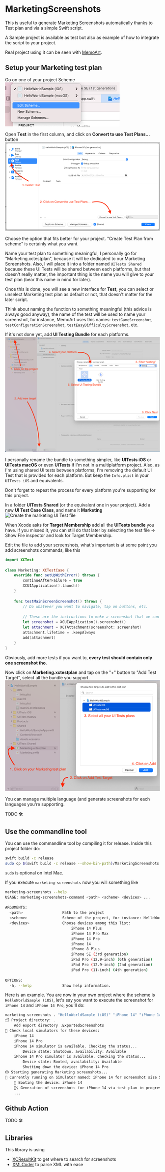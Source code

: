 # MarketingScreenshots

This is useful to generate Marketing Screenshots automatically thanks to Test plan and via a simple Swift script.

A Sample project is available as test but also as example of how to integrate the script to your project.

Real project using it can be seen with [MemoArt](https://github.com/renaudjenny/MemoArt/blob/main/Scripts/Sources/Scripts/main.swift).

## Setup your Marketing test plan

Go on one of your project Scheme
![Xcode Open scheme](assets/open_scheme.png)

Open **Test** in the first column, and click on **Convert to use Test Plans...** button
![Where is Convert to use test plans... button](assets/convert_to_use_test_plans.png)

Choose the option that fits better for your project. "Create Test Plan from scheme" is certainly what you want.

Name your test plan to something meaningful, I personally go for "Marketing.xctestplan", because it will be dedicated to our Marketing Screenshots.
Also, I will place it into a folder named `UITests Shared` because these UI Tests will be shared between each platforms, but that doesn't really matter, the important thing is the name you will give to your test plan (bear this name in mind for later).

Once this is done, you will see a new interface for **Test**, you can select or unselect Marketing test plan as default or not, that doesn't matter for the later script.


Think about naming the function to something meaningful (this advice is always good anyway), the name of the test will be used to name your screenshot, for instance, MemoArt uses this names: `testGameScreenshot`, `testConfigurationScreenshot`, `testEasyDifficultyScreenshot`, etc.

If it's not done yet, add **UI Testing Bundle** for each platforms.
![Add UI Testing Bundle](assets/add_ui_testing_bundle.png)

I personally rename the bundle to something simpler, like **UITests iOS** or **UITests macOS** or even **UITests** if I'm not in a multiplatform project. Also, as I'm using shared UI tests between platforms, I'm removing the default UI Test that is provided for each platform. But keep the `Info.plist` in your `UITests iOS` and equivalents.

Don't forget to repeat the process for every platform you're supporting for this project.

In a folder **UITests Shared** (or the equivalent one in your project). Add a new **UI Test Case Class**, and name it **Marketing**
![Create the marketing UI Test file](assets/create_marketing_ui_test)

When Xcode asks for **Target Membership** add all the **UITests bundle** you have. If you missed it, you can still do that later by selecting the test file -> Show File inspector and look for Target Membership.

Edit the file to add your screenshots, what's important is at some point you add screenshots commands, like this

```swift
import XCTest

class Marketing: XCTestCase {
    override func setUpWithError() throws {
        continueAfterFailure = true
        XCUIApplication().launch()
    }

    func testMainScreenScreenshot() throws {
        // Do whatever you want to navigate, tap on buttons, etc.

        // These are the instructions to make a screenshot that we can extract later on with the script
        let screenshot = XCUIApplication().screenshot()
        let attachment = XCTAttachment(screenshot: screenshot)
        attachment.lifetime = .keepAlways
        add(attachment)
    }
}
```

Obviously, add more tests if you want to, **every test should contain only one screenshot tho**.

Now click on **Marketing.xctestplan** and tap on the "+" button to "Add Test Target", select all the bundle you support.
![Add Targets to marketing test plan](assets/add_targets_to_marketing_test_plan.png)

You can manage multiple language (and generate screenshots for each languages you're supporting.

TODO 🛠

## Use the commandline tool

You can use the commandline tool by compiling it for release. Inside this project folder do:

```bash
swift build -c release
sudo cp $(swift build -c release --show-bin-path)/MarketingScreenshots  /usr/local/bin/marketing-screenshots
```
`sudo` is optional on Intel Mac.

If you execute `marketing-screenshots` now you will something like

```bash
marketing-screenshots --help
USAGE: marketing-screenshots-command <path> <scheme> <devices> ...

ARGUMENTS:
  <path>                  Path to the project
  <scheme>                Scheme of the project, for instance: HelloWorldSample (iOS)
  <devices>               Choose devices among this list:
                              iPhone 14 Plus
                              iPhone 14 Pro Max
                              iPhone 14 Pro
                              iPhone 14
                              iPhone 8 Plus
                              iPhone SE (3rd generation)
                              iPad Pro (12.9-inch) (6th generation)
                              iPad Pro (12.9-inch) (2nd generation)
                              iPad Pro (11-inch) (4th generation)

OPTIONS:
  -h, --help              Show help information.
```

Here is an example.
You are now in your own project where the scheme is `HelloWorldSample (iOS)`, let's say you want to execute the screenshot for `iPhone 14` and `iPhone 14 Pro`, you'll do:

```bash
marketing-screenshots . "HelloWorldSample (iOS)" "iPhone 14" "iPhone 14 Pro"
🗂 Project directory: .
    Add export directory .ExportedScreenshots
🤖 Check local simulators for these devices:
    iPhone 14
    iPhone 14 Pro
    iPhone 14 simulator is available. Checking the status...
        Device state: Shutdown, availability: Available
    iPhone 14 Pro simulator is available. Checking the status...
        Device state: Booted, availability: Available
        Shutting down the device: iPhone 14 Pro
📺 Starting generating Marketing screenshots...
📱 Currently running on Simulator named: iPhone 14 for screenshot size 5.8 inch
    📲 Booting the device: iPhone 14
    👷‍♀️ Generation of screenshots for iPhone 14 via test plan in progress
    ...
```

## Github Action

TODO 🛠

## Libraries

This library is using
- [XCResultKit](https://github.com/davidahouse/XCResultKit) to get where to search for screenshots
- [XMLCoder](https://github.com/MaxDesiatov/XMLCoder) to parse XML with ease
